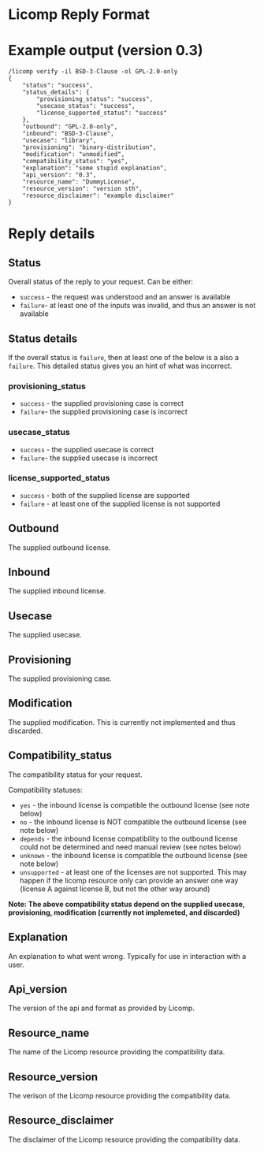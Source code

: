 # Licomp Reply Format

# Example output (version 0.3)

```
/licomp verify -il BSD-3-Clause -ol GPL-2.0-only
{
    "status": "success",
    "status_details": {
        "provisioning_status": "success",
        "usecase_status": "success",
        "license_supported_status": "success"
    },
    "outbound": "GPL-2.0-only",
    "inbound": "BSD-3-Clause",
    "usecase": "library",
    "provisioning": "binary-distribution",
    "modification": "unmodified",
    "compatibility_status": "yes",
    "explanation": "some stupid explanation",
    "api_version": "0.3",
    "resource_name": "DummyLicense",
    "resource_version": "version sth",
    "resource_disclaimer": "example disclaimer"
}
```

# Reply details

## Status

Overall status of the reply to your request. Can be either:
* `success` - the request was understood and an answer is available
* `failure`- at least one of the inputs was invalid, and thus an answer is not available

## Status details

If the overall status is `failure`, then at least one of the below is a also a `failure`. This detailed status gives you an hint of what was incorrect.

### provisioning_status

* `success` - the supplied provisioning case is correct
* `failure`-  the supplied provisioning case is incorrect

### usecase_status

* `success` - the supplied usecase is correct
* `failure`-  the supplied usecase is incorrect

### license_supported_status

* `success` - both of the supplied license are supported
* `failure` -  at least one of the supplied license is not supported

## Outbound

The supplied outbound license.

## Inbound

The supplied inbound license.

## Usecase

The supplied usecase.

## Provisioning

The supplied provisioning case.

## Modification

The supplied modification. This is currently not implemented and thus discarded.

## Compatibility_status

The compatibility status for your request.

Compatibility statuses:
* `yes` - the inbound license is compatible the outbound license (see note below)
* `no` - the inbound license is NOT compatible the outbound license (see note below)
* `depends` - the inbound license compatibility to the outbound license could not be determined and need manual review (see notes below)
* `unknown`  - the inbound license is compatible the outbound license (see note below)
* `unsupported` - at least one of the licenses are not supported. This may happen if the licomp resource only can provide an answer one way (license A against license B, but not the other way around)

__Note: The above compatibility status depend on the supplied usecase, provisioning, modification (currently not implemeted, and discarded)__

## Explanation

An explanation to what went wrong. Typically for use in interaction with a user.

## Api_version

The version of the api and format as provided by Licomp.

## Resource_name

The name of the Licomp resource providing the compatibility data.

## Resource_version

The verison of the Licomp resource providing the compatibility data.

## Resource_disclaimer

The disclaimer of the Licomp resource providing the compatibility data.








